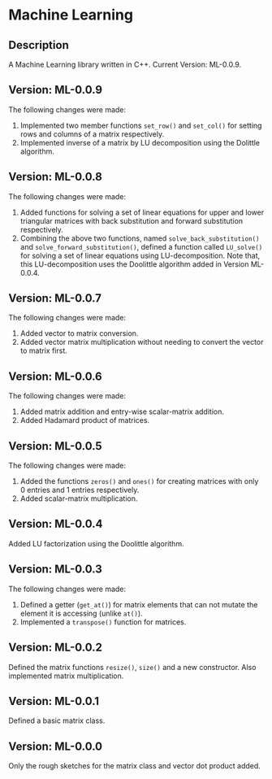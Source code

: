 # Machine Learning
## Description
 A Machine Learning library written in C++. Current Version: ML-0.0.9.
## Version: ML-0.0.9
 The following changes were made:
 1. Implemented two member functions `set_row()` and `set_col()` for setting rows and columns of a matrix respectively.
 2. Implemented inverse of a matrix by LU decomposition using the Dolittle algorithm.
## Version: ML-0.0.8
 The following changes were made:
 1. Added functions for solving a set of linear equations for upper and lower triangular matrices with back substitution and forward substitution respectively.
 2. Combining the above two functions, named `solve_back_substitution()` and `solve_forward_substitution()`, defined a function called `LU_solve()` for solving a set of linear equations using LU-decomposition. Note that, this LU-decomposition uses the Doolittle algorithm added in Version ML-0.0.4.
## Version: ML-0.0.7
 The following changes were made:
 1. Added vector to matrix conversion.
 2. Added vector matrix multiplication without needing to convert the vector to matrix first.
## Version: ML-0.0.6
 The following changes were made:
 1. Added matrix addition and entry-wise scalar-matrix addition.
 2. Added Hadamard product of matrices.
## Version: ML-0.0.5
 The following changes were made:
 1. Added the functions `zeros()` and `ones()` for creating matrices with only 0 entries and 1 entries respectively.
 2. Added scalar-matrix multiplication.
## Version: ML-0.0.4
 Added LU factorization using the Doolittle algorithm.
## Version: ML-0.0.3
 The following changes were made:
 1. Defined a getter (`get_at()`) for matrix elements that can not mutate the element it is accessing (unlike `at()`).
 2. Implemented a `transpose()` function for matrices.
## Version: ML-0.0.2
 Defined the matrix functions `resize()`, `size()` and a new constructor. Also implemented matrix multiplication.
## Version: ML-0.0.1
 Defined a basic matrix class.
## Version: ML-0.0.0
 Only the rough sketches for the matrix class and vector dot product added.
